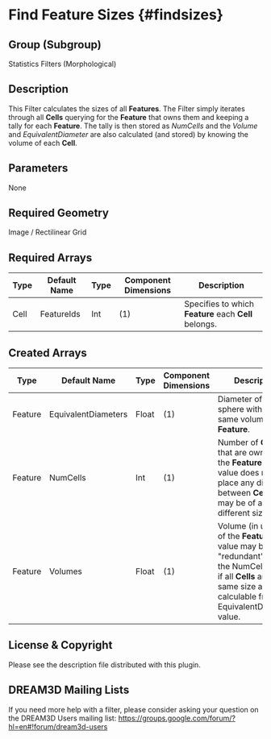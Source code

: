 Find Feature Sizes {#findsizes}
=============

## Group (Subgroup) ##
Statistics Filters (Morphological)

## Description ##
This Filter calculates the sizes of all **Features**.  The Filter simply iterates through all **Cells** querying for the **Feature** that owns them and keeping a tally for each **Feature**.  The tally is then stored as *NumCells* and the *Volume* and *EquivalentDiameter* are also calculated (and stored) by knowing the volume of each **Cell**.

## Parameters ##
None

## Required Geometry ##
Image / Rectilinear Grid

## Required Arrays ##
| Type | Default Name | Type | Component Dimensions | Description |
|------|--------------|-------------|---------|-----|
| Cell | FeatureIds | Int | (1) | Specifies to which **Feature** each **Cell** belongs. |

## Created Arrays ##
| Type | Default Name | Type | Component Dimensions | Description |
|------|--------------|-------------|---------|-----|
| Feature | EquivalentDiameters | Float | (1) | Diameter of a sphere with the same volume as the **Feature**. |
| Feature | NumCells |  Int | (1) | Number of **Cells** that are owned by the **Feature**. This value does not place any distinction between **Cells** that may be of a different size. |
| Feature | Volumes |  Float | (1) | Volume (in units^3) of the **Feature**. This value may be "redundant" from the NumCells value if all **Cells** are the same size and is calculable from the EquivalentDiameters value. |

## License & Copyright ##

Please see the description file distributed with this plugin.

## DREAM3D Mailing Lists ##

If you need more help with a filter, please consider asking your question on the DREAM3D Users mailing list:
https://groups.google.com/forum/?hl=en#!forum/dream3d-users


